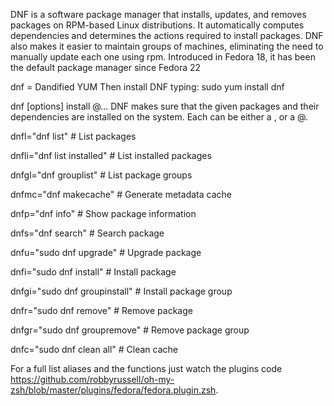 
DNF is a software package manager that installs, updates, and removes packages on RPM-based Linux distributions. It automatically computes dependencies and determines the actions required to install packages. DNF also makes it easier to maintain groups of machines, eliminating the need to manually update each one using rpm. Introduced in Fedora 18, it has been the default package manager since Fedora 22


dnf = Dandified YUM
Then install DNF typing:
	sudo yum install dnf


dnf [options] install @<spec>...
DNF makes sure that the given packages and their dependencies are installed on the system. Each <spec> can be either a <package-spec>, or a @<group-spec>.

dnfl="dnf list"                       # List packages

dnfli="dnf list installed"            # List installed packages

dnfgl="dnf grouplist"                 # List package groups

dnfmc="dnf makecache"                 # Generate metadata cache

dnfp="dnf info"                       # Show package information

dnfs="dnf search"                     # Search package

dnfu="sudo dnf upgrade"               # Upgrade package

dnfi="sudo dnf install"               # Install package

dnfgi="sudo dnf groupinstall"         # Install package group

dnfr="sudo dnf remove"                # Remove package

dnfgr="sudo dnf groupremove"          # Remove package group

dnfc="sudo dnf clean all"             # Clean cache


For a full list aliases and the functions just watch the plugins code https://github.com/robbyrussell/oh-my-zsh/blob/master/plugins/fedora/fedora.plugin.zsh.

